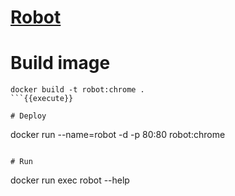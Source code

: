 # [Robot](https://robotframework.org/)


# Build image

```
docker build -t robot:chrome .
```{{execute}}

# Deploy 

```
docker run --name=robot -d -p 80:80 robot:chrome
```{{execute}}

# Run

```
docker run exec robot --help
```{{execute}}
